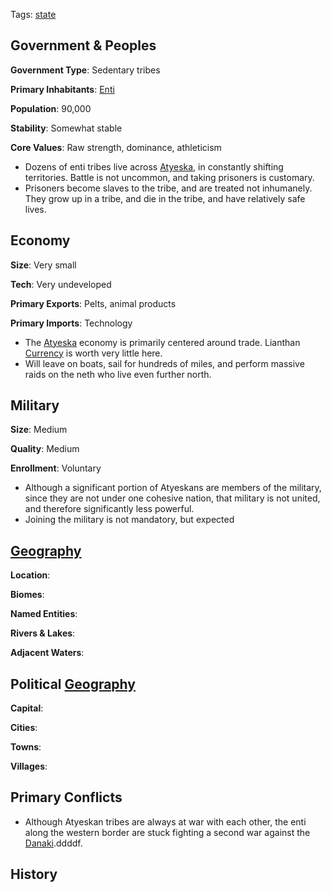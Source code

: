 Tags: [state](States)

## Government & Peoples

**Government Type**: Sedentary tribes

**Primary Inhabitants**: [Enti](Enti)

**Population**: 90,000

**Stability**: Somewhat stable

**Core Values**: Raw strength, dominance, athleticism

- Dozens of enti tribes live across [Atyeska](Atyeska), in constantly shifting territories. Battle is not uncommon, and taking prisoners is customary.
- Prisoners become slaves to the tribe, and are treated not inhumanely. They grow up in a tribe, and die in the tribe, and have relatively safe lives.


## Economy

**Size**: Very small

**Tech**: Very undeveloped

**Primary Exports**: Pelts, animal products

**Primary Imports**: Technology

- The [Atyeska](Atyeska) economy is primarily centered around trade. Lianthan [Currency](Currency) is worth very little here.
- Will leave on boats, sail for hundreds of miles, and perform massive raids on the neth who live even further north.


## Military

**Size**: Medium

**Quality**: Medium

**Enrollment**: Voluntary

- Although a significant portion of Atyeskans are members of the military, since they are not under one cohesive nation, that military is not united, and therefore significantly less powerful.
- Joining the military is not mandatory, but expected


## [Geography](Geography)

**Location**: 

**Biomes**: 

**Named Entities**:

**Rivers & Lakes**: 

**Adjacent Waters**: 


## Political [Geography](Geography)

**Capital**: 

**Cities**: 

**Towns**: 

**Villages**: 


## Primary Conflicts

- Although Atyeskan tribes are always at war with each other, the enti along the western border are stuck fighting a second war against the [Danaki](Danaki).ddddf.


## History

